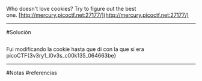 Who doesn't love cookies? Try to figure out the best one. [http://mercury.picoctf.net:27177/](http://mercury.picoctf.net:27177/)

----
#Solución 
```
```
Fui modificando la cookie hasta que di con la que si era 
picoCTF{3v3ry1_l0v3s_c00k135_064663be}


--------------
#Notas 
#referencias 